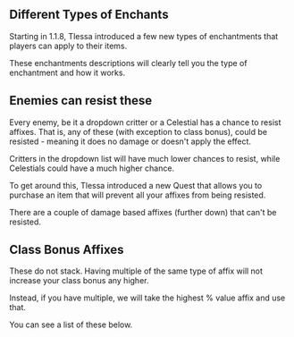 ## Different Types of Enchants

Starting in 1.1.8, Tlessa introduced a few new types of enchantments that players can apply to their items.

These enchantments descriptions will clearly tell you the type of enchantment and how it works.

## Enemies can resist these

Every enemy, be it a dropdown critter or a Celestial has a chance to resist affixes. That is, any of these 
(with exception to class bonus), could be resisted - meaning it does no damage or doesn't apply the effect.

Critters in the dropdown list will have much lower chances to resist, while Celestials could have a much higher chance.

To get around this, Tlessa introduced a new Quest that allows you to purchase an item that will prevent all your affixes from being resisted.

There are a couple of damage based affixes (further down) that can't be resisted.

## Class Bonus Affixes

These do not stack. Having multiple of the same type of affix will not increase your class bonus any higher.

Instead, if you have multiple, we will take the highest % value affix and use that.

You can see a list of these below.